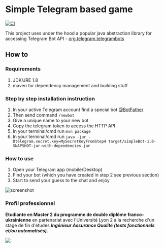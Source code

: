 # Simple Telegram based game

[![CI](https://github.com/irynarudnytska/chat-bot-game/actions/workflows/main.yml/badge.svg)](https://github.com/irynarudnytska/chat-bot-game/actions/workflows/main.yml)

This project uses under the hood a popular java abstraction library for accessing Telegram Bot API - [org.telegram.telegrambots](https://github.com/rubenlagus/TelegramBots)

## How to

### Requirements
1. JDK/JRE 1.8
2. maven for dependency management and building stuff

### Step by step installation instruction
1. In your active Telegram account find a special bot [@BotFather](https://telegram.me/BotFather)
2. Then send command `/newbot`
3. Give a unique name to your new bot
4. Copy the telegram token to access the HTTP API
5. In your terminal/cmd run `mvn package`
6. In your terminal/cmd run `java -jar -Dtelegram.secret.key=MySecretKeyFromStep4 target/simpleBot-1.0-SNAPSHOT-jar-with-dependencies.jar`

### How to use

1. Open your Telegram app (mobile/Desktop)
2. Find your bot (which you have created in step 2 see previous section)
3. Start to send your guess to the chat and enjoy

![screenshot](https://raw.githubusercontent.com/devatlant/chat-bot-game/master/res/telegram_screenshot.jpg)

### Profil professionnel

**Etudiante en Master 2 du programme de double diplôme**
**franco-ukrainienne** en partenariat avec l'Université Lyon 2 à la
recherche d'un stage de fin d'études **_Ingénieur Assurance
Qualité (tests fonctionnels et/ou automatisés)._**

![](https://media.giphy.com/media/heIX5HfWgEYlW/giphy.gif)
